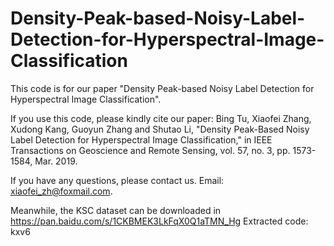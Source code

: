 # Density-Peak-based-Noisy-Label-Detection-for-Hyperspectral-Image-Classification
This code is for our paper "Density Peak-based Noisy Label Detection for Hyperspectral Image Classification".    

If you use this code, please kindly cite our paper:  Bing Tu, Xiaofei Zhang, Xudong Kang, Guoyun Zhang and Shutao Li, "Density Peak-Based Noisy Label Detection for Hyperspectral Image Classification," in IEEE Transactions on Geoscience and Remote Sensing, vol. 57, no. 3, pp. 1573-1584, Mar. 2019. 

If you have any questions, please contact us.  Email:  xiaofei_zh@foxmail.com.

Meanwhile, the KSC dataset can be downloaded in  https://pan.baidu.com/s/1CKBMEK3LkFqX0Q1aTMN_Hg    Extracted code: kxv6
